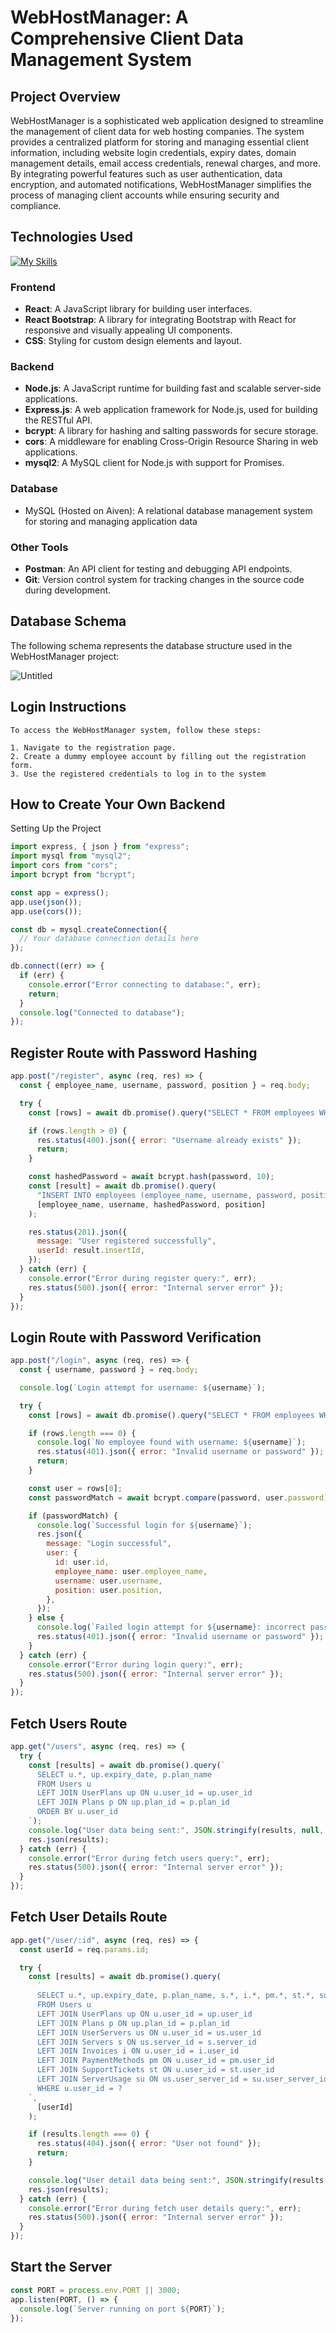 # WebHostManager: A Comprehensive Client Data Management System

## Project Overview

WebHostManager is a sophisticated web application designed to streamline the management of client data for web hosting companies. The system provides a centralized platform for storing and managing essential client information, including website login credentials, expiry dates, domain management details, email access credentials, renewal charges, and more. By integrating powerful features such as user authentication, data encryption, and automated notifications, WebHostManager simplifies the process of managing client accounts while ensuring security and compliance.

## Technologies Used
[![My Skills](https://skillicons.dev/icons?i=js,react,nodejs,express,mysql)](https://skillicons.dev)
### Frontend

- **React**: A JavaScript library for building user interfaces.
- **React Bootstrap**: A library for integrating Bootstrap with React for responsive and visually appealing UI components.
- **CSS**: Styling for custom design elements and layout.

### Backend

- **Node.js**: A JavaScript runtime for building fast and scalable server-side applications.
- **Express.js**: A web application framework for Node.js, used for building the RESTful API.
- **bcrypt**: A library for hashing and salting passwords for secure storage.
- **cors**: A middleware for enabling Cross-Origin Resource Sharing in web applications.
- **mysql2**: A MySQL client for Node.js with support for Promises.

### Database
- MySQL (Hosted on Aiven): A relational database management system for storing and managing application data

### Other Tools

- **Postman**: An API client for testing and debugging API endpoints.
- **Git**: Version control system for tracking changes in the source code during development.

## Database Schema

The following schema represents the database structure used in the WebHostManager project:
 
![Untitled](https://github.com/yashasvi211/web-host-manager/assets/111164122/0b304f70-d4bb-458e-a8cd-fc03a289ae5f)

## Login Instructions
	
	To access the WebHostManager system, follow these steps:
	
	1. Navigate to the registration page.
	2. Create a dummy employee account by filling out the registration form.
	3. Use the registered credentials to log in to the system
## How to Create Your Own Backend
Setting Up the Project
``` javascript
import express, { json } from "express";
import mysql from "mysql2";
import cors from "cors";
import bcrypt from "bcrypt";

const app = express();
app.use(json());
app.use(cors());

const db = mysql.createConnection({
  // Your database connection details here
});

db.connect((err) => {
  if (err) {
    console.error("Error connecting to database:", err);
    return;
  }
  console.log("Connected to database");
});
```
## Register Route with Password Hashing

```javascript
app.post("/register", async (req, res) => {
  const { employee_name, username, password, position } = req.body;

  try {
    const [rows] = await db.promise().query("SELECT * FROM employees WHERE username = ?", [username]);

    if (rows.length > 0) {
      res.status(400).json({ error: "Username already exists" });
      return;
    }

    const hashedPassword = await bcrypt.hash(password, 10);
    const [result] = await db.promise().query(
      "INSERT INTO employees (employee_name, username, password, position) VALUES (?, ?, ?, ?)",
      [employee_name, username, hashedPassword, position]
    );

    res.status(201).json({
      message: "User registered successfully",
      userId: result.insertId,
    });
  } catch (err) {
    console.error("Error during register query:", err);
    res.status(500).json({ error: "Internal server error" });
  }
});
```

## Login Route with Password Verification

```javascript
app.post("/login", async (req, res) => {
  const { username, password } = req.body;

  console.log(`Login attempt for username: ${username}`);

  try {
    const [rows] = await db.promise().query("SELECT * FROM employees WHERE username = ?", [username]);

    if (rows.length === 0) {
      console.log(`No employee found with username: ${username}`);
      res.status(401).json({ error: "Invalid username or password" });
      return;
    }

    const user = rows[0];
    const passwordMatch = await bcrypt.compare(password, user.password);

    if (passwordMatch) {
      console.log(`Successful login for ${username}`);
      res.json({
        message: "Login successful",
        user: {
          id: user.id,
          employee_name: user.employee_name,
          username: user.username,
          position: user.position,
        },
      });
    } else {
      console.log(`Failed login attempt for ${username}: incorrect password`);
      res.status(401).json({ error: "Invalid username or password" });
    }
  } catch (err) {
    console.error("Error during login query:", err);
    res.status(500).json({ error: "Internal server error" });
  }
});
```

## Fetch Users Route

```javascript
app.get("/users", async (req, res) => {
  try {
    const [results] = await db.promise().query(`
      SELECT u.*, up.expiry_date, p.plan_name
      FROM Users u
      LEFT JOIN UserPlans up ON u.user_id = up.user_id
      LEFT JOIN Plans p ON up.plan_id = p.plan_id
      ORDER BY u.user_id
    `);
    console.log("User data being sent:", JSON.stringify(results, null, 2));
    res.json(results);
  } catch (err) {
    console.error("Error during fetch users query:", err);
    res.status(500).json({ error: "Internal server error" });
  }
});
```
## Fetch User Details Route

```javascript
app.get("/user/:id", async (req, res) => {
  const userId = req.params.id;

  try {
    const [results] = await db.promise().query(
      `
      SELECT u.*, up.expiry_date, p.plan_name, s.*, i.*, pm.*, st.*, su.*
      FROM Users u
      LEFT JOIN UserPlans up ON u.user_id = up.user_id
      LEFT JOIN Plans p ON up.plan_id = p.plan_id
      LEFT JOIN UserServers us ON u.user_id = us.user_id
      LEFT JOIN Servers s ON us.server_id = s.server_id
      LEFT JOIN Invoices i ON u.user_id = i.user_id
      LEFT JOIN PaymentMethods pm ON u.user_id = pm.user_id
      LEFT JOIN SupportTickets st ON u.user_id = st.user_id
      LEFT JOIN ServerUsage su ON us.user_server_id = su.user_server_id
      WHERE u.user_id = ?
    `,
      [userId]
    );

    if (results.length === 0) {
      res.status(404).json({ error: "User not found" });
      return;
    }

    console.log("User detail data being sent:", JSON.stringify(results, null, 2));
    res.json(results);
  } catch (err) {
    console.error("Error during fetch user details query:", err);
    res.status(500).json({ error: "Internal server error" });
  }
});
```

## Start the Server

```javascript
const PORT = process.env.PORT || 3000;
app.listen(PORT, () => {
  console.log(`Server running on port ${PORT}`);
});
```
